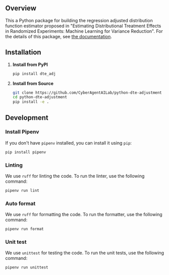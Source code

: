 ## Overview

This a Python package for building the regression adjusted distribution function estimator proposed in "Estimating Distributional Treatment Effects in Randomized Experiments: Machine Learning for Variance Reduction". For the details of this package, see [the documentation](https://cyberagentailab.github.io/python-dte-adjustment/).

## Installation

1. **Install from PyPI**
    ```sh
    pip install dte_adj
    ```

2. **Install from Source**

    ```sh
    git clone https://github.com/CyberAgentAILab/python-dte-adjustment
    cd python-dte-adjustment
    pip install -e .
    ```

## Development

### Install Pipenv
If you don't have `pipenv` installed, you can install it using `pip`:

```sh
pip install pipenv
```

### Linting
We use `ruff` for linting the code. To run the linter, use the following command:
```sh
pipenv run lint
```

### Auto format
We use `ruff` for formatting the code. To run the formatter, use the following command:
```sh
pipenv run format
```

### Unit test
We use `unittest` for testing the code. To run the unit tests, use the following command:
```sh
pipenv run unittest
```
